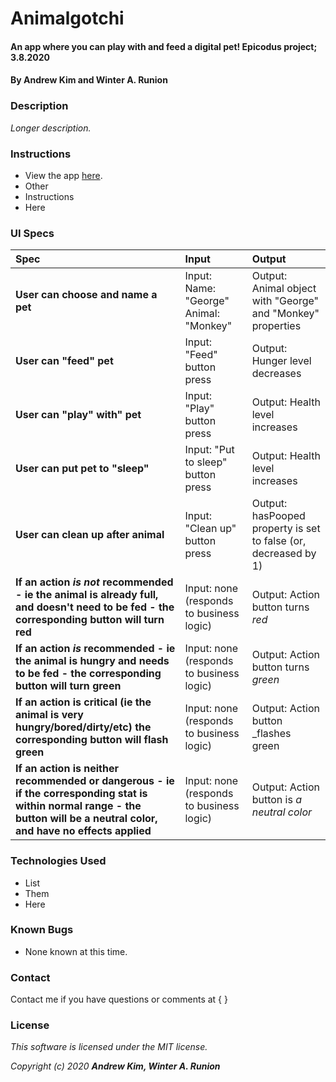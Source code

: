 # Animalgotchi

#### An app where you can play with and feed a digital pet! Epicodus project; 3.8.2020

#### By **Andrew Kim and Winter A. Runion**

### Description
_Longer description._ 

### Instructions

* View the app [here]().
* Other
* Instructions
* Here

### UI Specs
| Spec | Input | Output |
| :-------------     | :------------- | :------------- |
| **User can choose and name a pet**  | Input: Name: "George" Animal: "Monkey" | Output: Animal object with "George" and "Monkey" properties |
| **User can "feed" pet**  | Input: "Feed" button press | Output: Hunger level decreases |
| **User can "play" with" pet**  | Input: "Play" button press | Output: Health level increases |
| **User can put pet to "sleep"**  | Input: "Put to sleep" button press | Output: Health level increases |
| **User can clean up after animal**  | Input: "Clean up" button press | Output: hasPooped property is set to false (or, decreased by 1) |
| **If an action _is not_ recommended - ie the animal is already full, and doesn't need to be fed - the corresponding button will turn red**  | Input: none (responds to business logic) | Output: Action button turns _red_ |
| **If an action _is_ recommended - ie the animal is hungry and needs to be fed - the corresponding button will turn green**  | Input: none (responds to business logic) | Output: Action button turns _green_ |
| **If an action is critical (ie the animal is very hungry/bored/dirty/etc) the corresponding button will flash green**  | Input: none (responds to business logic) | Output: Action button _flashes green |
| **If an action is neither recommended or dangerous - ie if the corresponding stat is within normal range - the button will be a neutral color, and have no effects applied** | Input: none (responds to business logic) | Output: Action button is _a neutral color_ |

### Technologies Used
* List
* Them
* Here

### Known Bugs
* None known at this time.

### Contact

Contact me if you have questions or comments at { }

### License
_This software is licensed under the MIT license._

_Copyright (c) 2020 **Andrew Kim, Winter A. Runion**_